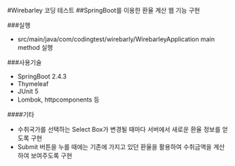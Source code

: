 #Wirebarley 코딩 테스트
##SpringBoot를 이용한 환율 계산 웹 기능 구현

###실행
- src/main/java/com/codingtest/wirebarly/WirebarleyApplication main method 실행

###사용기술
- SpringBoot 2.4.3
- Thymeleaf
- JUnit 5
- Lombok, httpcomponents 등

####기타
- 수취국가를 선택하는 Select Box가 변경될 때마다 서버에서 새로운 환율 정보를 얻도록 구현
- Submit 버튼을 누를 때에는 기존에 가지고 있던 환율을 활용하여 수취금액을 계산하여 보여주도록 구현